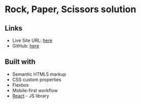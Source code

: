 # Rock, Paper, Scissors solution

## Links

- Live Site URL: [here](https://my-rock-paper-scissors.surge.sh/)  
- GitHub: [here](https://github.com/alexbelloni/rock-paper-scissors)


## Built with

- Semantic HTML5 markup
- CSS custom properties
- Flexbox
- Mobile-first workflow
- [React](https://reactjs.org/) - JS library